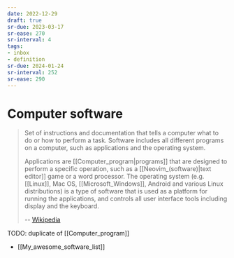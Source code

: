 ```yaml
---
date: 2022-12-29
draft: true
sr-due: 2023-03-17
sr-ease: 270
sr-interval: 4
tags:
- inbox
- definition
sr-due: 2024-01-24
sr-interval: 252
sr-ease: 290
---
```


# Computer software

> Set of instructions and documentation that tells a computer what to do or how
> to perform a task. Software includes all different programs on a computer,
> such as applications and the operating system.
>
> Applications are [[Computer_program|programs]] that are designed to perform a
> specific operation, such as a [[Neovim_(software)|text editor]] game or a
> word processor. The operating system (e.g. [[Linux]],
> Mac OS, [[Microsoft_Windows]], Android and various Linux distributions) is a
> type of software that is used as a platform for running the applications, and
> controls all user interface tools including display and the keyboard.
>
> -- [Wikipedia](https://en.wikipedia.org/wiki/Computer_program)


TODO: duplicate of [[Computer_program]]

- [[My_awesome_software_list]]
